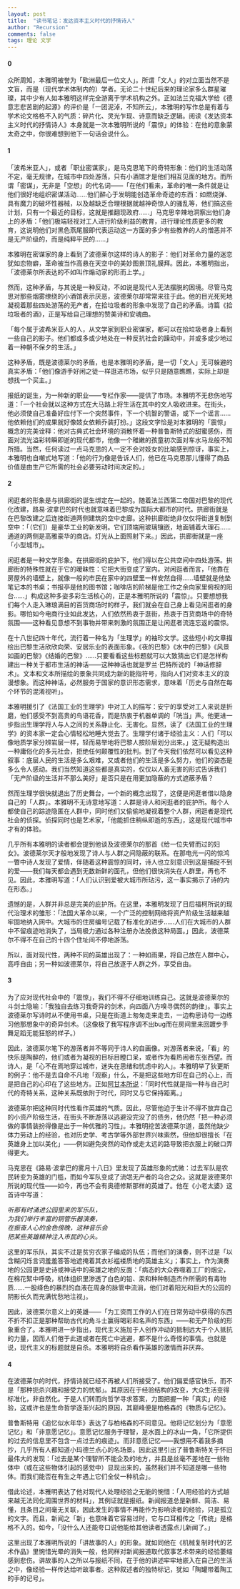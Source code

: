 ```yaml
---
layout: post
title:  "读书笔记：发达资本主义时代的抒情诗人"
author: "Recursion"
comments: false
tags: 理论 文学
---
```


#### 0

众所周知，本雅明被誉为「欧洲最后一位文人」。所谓「文人」的对立面当然不是文盲，而是（现代学术体制内的）学者。无论二十世纪后来的理论家多么群星璀璨，其中少有人如本雅明这样完全游离于学术机构之外。正如法兰克福大学给《德意志悲苦剧的起源》的评价是「一团泥淖，不知所云」，本雅明的写作总是有着与学术论文格格不入的气质：碎片化、灵光乍现、诗意而缺乏逻辑。阅读《发达资本主义时代的抒情诗人》本身就是一次本雅明所说的「震惊」的体验：在他的意象蒙太奇之中，你很难想到他下一句话会说什么。

#### 1

「波希米亚人」，或者「职业密谋家」，是马克思笔下的奇特形象：他们的生活动荡不定，毫无规律，在城市中四处游荡，只有小酒馆才是他们相互见面的地方。而所谓「密谋」，无非是「空想」的代名词——「在他们看来，革命的唯一条件就是让他们很好地组织密谋活动……他们醉心于发明能创造革命奇迹的东西：如燃烧弹、具有魔力的破坏性器械，以及越缺乏合理根据就越神奇惊人的骚乱等，他们搞这些计划，只有一个最近的目标，这就是推翻现政府……」马克思辛辣地洞察出他们身上的矛盾：「他们极端轻视对工人进行阶级利益的教育，进行理论性质更多的教育，这说明他们对黑色燕尾服即代表运动这一方面的多少有些教养的人的憎恶并不是无产阶级的，而是纯粹平民的……」

本雅明在密谋家的身上看到了波德莱尔这样的诗人的影子：他们对革命力量的迷恋犹如恋物癖，革命被当作高悬在天空中的美妙图景顶礼膜拜。因此，本雅明指出，「波德莱尔所表达的不如叫作煽动家的形而上学。」

然而，这种矛盾，与其说是一种反动，不如说是现代人无法摆脱的困境。尽管马克思对那些烟雾缭绕的小酒馆表示厌恶，波德莱尔却常常来往于此。他的目光死死地凝视着那些四处游荡的无产者，在拾垃圾者的形象中发现了自己的矛盾。诗篇《拾垃圾者的酒》，正是写给自己理想的赞美诗和安魂曲。

「每个属于波希米亚人的人，从文学家到职业密谋家，都可以在拾垃圾者身上看到一些自己的影子。他们都或多或少地处在一种反抗社会的躁动中，并或多或少地过着一种朝不保夕的生活。」

这种矛盾，既是波德莱尔的矛盾，也是本雅明的矛盾，是一切「文人」无可躲避的真实矛盾：「他们像游手好闲之徒一样逛进市场，似乎只是随意瞧瞧，实际上却是想找一个买主。」

报纸的诞生，为一种新的职业——专栏作家——提供了市场。本雅明不无悲伤地写道：「一个社会就以这种方式在大马路上将生活在其中的文人吸收进来。在街头，他必须使自己准备好应付下一个突然事件，下一个机智的警语，或下一个谣言……他依赖他们的成果就好像妓女依赖乔装打扮。」这段文字恰是对本雅明的「震惊」概念的完美诠释：他对古典式社会环境的消散怀着一种普鲁斯特式的甜蜜感伤，而面对流光溢彩转瞬即逝的现代都市，他像一个稚嫩的孩童初次面对车水马龙般不知所措。当然，任何读过一点马克思的人一定不会对妓女的比喻感到惊讶，事实上，本雅明也自嘲式地写道：「他的行为像是告诉人们，他已在马克思那儿懂得了商品价值是由生产它所需的社会必要劳动时间决定的。」

#### 2

闲逛者的形象是与拱廊街的诞生绑定在一起的。随着法兰西第二帝国对巴黎的现代化改建，路易·波拿巴的时代也就意味着巴黎成为国际大都市的时代。拱廊街就是在巴黎改建之后连接街道两侧建筑的空中走廊。这种拱廊街绝非仅仅将街道复制到空中：「（它们）是豪华工业的新发明。它们顶端用玻璃镶嵌，地面铺着大理石……通道的两侧是高雅豪华的商店。灯光从上面照射下来。」因此，拱廊街就是一座「小型城市」。

闲逛者是一种文学形象。在拱廊街的庇护下，他们得以在公共空间中四处游荡。拱廊街的特殊性就在于它的暧昧性：它把大街变成了室内。对闲逛者而言，「他靠在房屋外的墙壁上，就像一般的市民在家中的四壁里一样安然自得……墙壁就是他垫笔记本的书桌；书报亭是他的图书馆；咖啡店的阶梯是他工作之余向家里俯视的阳台……」构成这种多姿多彩生活核心的，正是本雅明所说的「震惊」。只要想想我们每个人走入琳琅满目的百货商场时的样子，我们就会在自己身上看见闲逛者的身影。哪怕如今电商行业如此发达，人们依然热衷于逛街，热衷于百货商场中的奇特氛围——这种看见意想不到事物并带来刺激的氛围正是让闲逛者流连忘返的震惊。

在十八世纪四十年代，流行着一种名为「生理学」的袖珍文学。这些短小的文章描绘出巴黎生活欣欣向荣、安居乐业的表面形象。《夜的巴黎》《水中的巴黎》《风景如画的巴黎》《结婚的巴黎》……只要看看这些标题就可以大致猜出它们是怎样构建出一种关于都市生活的神话——这种神话也就是罗兰·巴特所说的「神话修辞术」。文本和文本所描绘的景象共同成为新的能指符号，指向人们对资本主义的浪漫想象。而这种神话，必然服务于国家的意识形态需求，意味着「历史与自然在每个环节的混淆视听」。

本雅明援引了《法国工业的生理学》中对工人的描写：安宁的享受对工人来说是折磨，他们感受不到高贵的鸟语花香，而是热衷于机器单调的「咣当」声。他更进一步指出生理学将人与人之间的关系静止化、无害化。显然，读了《法国工业的生理学》的资本家一定会心情轻松地睡大觉去了。生理学付诸于经验主义：人们「可以像地质学家分辨岩层一样，轻而易举地将巴黎人按阶层划分出来。」这无疑构造出一种庸俗化的多元社会，拒绝任何颠覆性的批判。到了今天我们依然可以看见这种叙事：底层人民的生活是多么艰难，又或者他们的生活是多么努力，他们的姿态是多么令人感动。我们当然知道这些都是真实的，仅仅以人畜无害的形式告诉我们「无产阶级的生活并不那么美好」是否只是在用更加隐蔽的方式遮蔽矛盾？

然而生理学很快就退出了历史舞台，一个新的概念出现了，这便是闲逛者借以隐身自己的「人群」。本雅明不无诗意地写道：人群是诗人和闲逛者的庇护所。每个人都使自己的踪迹隐匿在人群中，同时他们又偷偷地凝视着整个人群，闲逛者是现代社会的侦探。侦探同时也是艺术家，「他能抓住稍纵即逝的东西」，这是现代城市中才有的体验。

几乎所有本雅明的读者都会提到他谈及波德莱尔的那首《给一位失臂而过的妇女》。波德莱尔天才般地发现了诗人与人群之间隐蔽的联系。在那电光一闪的惊鸿一瞥中诗人发现了爱情，伴随着这种震惊的同时，诗人也立刻意识到这是捕捉不到的爱——我们每天都会遇到无数新鲜的面孔，但他们很快消失在人群里，再也不见。因此，本雅明写道：「人们认识到爱被大城市所玷污，这一事实揭示了诗的内在形态。」

遗憾的是，人群并非总是完美的庇护所。在这里，本雅明发现了日后福柯所说的现代治理术的雏形：「法国大革命以来，一个广泛的控制网络将资产阶级生活越来越牢固地纳入网中。大城市的住房编号记载了标准化的进步……人们在大城市的人群中不留痕迹地消失了，当局极力通过各种注册办法挽救这种局面。」因此，波德莱尔不得不在自己的十四个住址间不停地游荡。

所以，面对现代性，两种不同的英雄出现了：一种如雨果，将自己放在人群中心，高呼自由；另一种如波德莱尔，将自己放逐于人群之外，享受自由。

#### 3

为了应对现代社会中的「震惊」，我们不得不仔细地训练自己。这就是波德莱尔的斗剑士隐喻：「我独自去练习我奇异的剑术，向四面八方嗅寻偶然的韵律」。事实上波德莱尔写诗时从不使用书桌，只是在街道上匆匆走来走去，一边构思诗句一边练习他那想象中的奇异剑术。（这像极了我写程序调不出bug而在房间里来回踱步手舞足蹈无能狂怒的样子。）

因此，波德莱尔笔下的游荡者并不等同于诗人的自画像。对游荡者来说，「看」的快乐是陶醉的，他们或者为凝视的目标目瞪口呆，或者作为看热闹者东张西望。而诗人，是「心不在焉地穿过城市，迷失在思绪和忧虑中的人」。本雅明举了狄更斯的例子：他不是去自命不凡地「观察」什么，不是把这些地方印在自己的心上，而是把自己的心印在了这些地方。正如[阿甘本所说](https://www.douban.com/note/643440289/)：「同时代性就是指一种与自己时代的奇特关系，这种关系既依附于时代，同时又与它保持距离。」

波德莱尔把这种同时代性看作英雄的气质。因此，尽管他迫于生计不得不放弃自己的小资产阶级生活，在街头不断游荡以逃避没完没了的债务，他仍然「把一种必须做的事情装扮得像是出于一种优雅的习性」。本雅明挖苦波德莱尔道，虽然他缺少体力劳动上的经验，也对历史学、考古学等外部世界兴味索然，但他却很擅长「在英雄身上加以美化」——例如避免突然的动作或走太远的路导致把衣服上的破口弄得更大。

马克思在《路易·波拿巴的雾月十八日》里发现了英雄形象的式微：过去军队是农民转变为英雄的门槛，而如今军队变成了流氓无产者的乌合之众。这就是波德莱尔所说的现代性——如今，再也不会有奥德修斯那样的英雄了。他在《小老太婆》这首诗中写道：

*听那有时涌进公园里来的军乐队，*  
*为我们举行丰富的铜管乐器演奏，*  
*在振奋人心的金色傍晚，这种音乐会*  
*把某些英雄精神注入市民的心头。*

这里的军乐队，其实不过是贫穷农家子编成的队伍；而他们的演奏，则不过是「以含糊闪烁言词羞羞答答地遮掩着其衣衫褴褛质地的英雄主义」；事实上，作为演奏地的公园更是史诗或神话中的英雄之地的反面：「病态的大众吞噬着工厂的烟尘，在棉花絮中呼吸，机体组织里渗透了白色的铅、汞和种种制造杰作所需的有毒物质……一股绛色的暴烈的血液在周身的脉管中流淌，他们对着阳光和巨大的公园的阴影长久而充满忧愁地注视」。

因此，波德莱尔意义上的英雄——「为工资而工作的人们在日常劳动中获得的东西不折不扣正是那种帮助古代的角斗士赢得喝彩和名声的东西」——和无产阶级的形象重合了。本雅明进一步指出，现代主义施加于人创作冲动的抵制远大于个人抵抗的力量，因而人们倦于此道或者在死亡中逃避，都不是什么奇怪的事情。也就是说，现代主义的标题就是自杀。本雅明将自杀看作英雄的激情而非厌弃。

#### 4

在波德莱尔的时代，抒情诗就已经不再被人们所接受了。他们偏爱感官快乐，而不是「那种扼杀兴趣和接受力的忧郁」。其原因在于经验结构的改变，大众生活变得标准化，非自然化。于是人们转而向哲学寻求答案，力图把握一种「真实」的经验，这或许也是生命哲学逐渐兴起的原因，其巅峰便是柏格森的《物质与记忆》。

普鲁斯特用《追忆似水年华》表达了与柏格森的不同意见。他将记忆划分为「意愿记忆」和「非意愿记忆」。意愿记忆服务于理智，是水面上的冰山一角，「它所提供的过去的信息里不包含一点过去的痕迹」。而非意愿记忆——我想用不着我多摘抄，几乎所有人都知道小玛德兰点心的名场景。因此这里引出了普鲁斯特关于怀旧最伟大的发现：「过去是某个理智所不能企及的地方，并且是丝毫不差地在一些物体中（或在这些物体引起的感觉中）显现出来的，虽然我们并不知道是哪一些物体。而我们能否在有生之年遇上它们全仗一种机会」。

借此论述，本雅明表达了他对现代人处理经验之无能的惋惜：「人用经验的方式越来越无法同化周围世界的材料」，其例证就是报纸。新闻报道总是新鲜、简洁、易懂，且条目之间毫无关联，因此发生的事情不再能作为影响读者的经验，只是孤立的文字。而且，新闻之「新」也意味着它容易过时，它与口耳相传之「传统」是格格不入的。如今，「没什么人还能夸口说他能给其他读者透露点儿新闻了。」

这里出现了本雅明所说的「讲故事的人」的形象。就如同他在《机械复制时代的艺术作品》里惋惜光晕的消失一般，他同样对新闻报道取代叙事艺术带来的经验萎缩感到悲伤。讲故事的人之所以与报纸不同，在于他的讲述牢牢地嵌入在自己的生活之中，像经验一样传达给听故事者。这种叙述者的独特标记，犹如「陶罐带着陶工的手的记号」。

